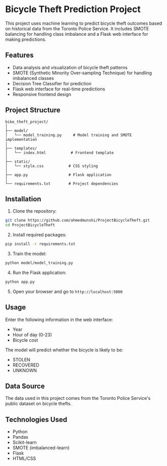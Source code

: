 # Bicycle Theft Prediction Project

This project uses machine learning to predict bicycle theft outcomes based on historical data from the Toronto Police Service. It includes SMOTE balancing for handling class imbalance and a Flask web interface for making predictions.

## Features

- Data analysis and visualization of bicycle theft patterns
- SMOTE (Synthetic Minority Over-sampling Technique) for handling imbalanced classes
- Decision Tree Classifier for prediction
- Flask web interface for real-time predictions
- Responsive frontend design

## Project Structure

```
bike_theft_project/
│
├── model/
│   └── model_training.py     # Model training and SMOTE implementation
│
├── templates/
│   └── index.html           # Frontend template
│
├── static/
│   └── style.css           # CSS styling
│
├── app.py                  # Flask application
│
└── requirements.txt        # Project dependencies
```

## Installation

1. Clone the repository:
```bash
git clone https://github.com/ahmedmunshi/ProjectBicycleTheft.git
cd ProjectBicycleTheft
```

2. Install required packages:
```bash
pip install -r requirements.txt
```

3. Train the model:
```bash
python model/model_training.py
```

4. Run the Flask application:
```bash
python app.py
```

5. Open your browser and go to `http://localhost:5000`

## Usage

Enter the following information in the web interface:
- Year
- Hour of day (0-23)
- Bicycle cost

The model will predict whether the bicycle is likely to be:
- STOLEN
- RECOVERED
- UNKNOWN

## Data Source

The data used in this project comes from the Toronto Police Service's public dataset on bicycle thefts.

## Technologies Used

- Python
- Pandas
- Scikit-learn
- SMOTE (imbalanced-learn)
- Flask
- HTML/CSS